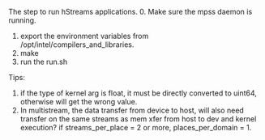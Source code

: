 The step to run hStreams applications.
0. Make sure the mpss daemon is running.
1. export the environment variables from /opt/intel/compilers_and_libraries.
2. make
3. run the run.sh

Tips:
1. if the type of kernel arg  is float, it must be directly converted to uint64, otherwise will get the wrong value.
2. In multistream, the data transfer from device to host, will also need transfer on the same streams as mem xfer from host to dev and kernel execution?
   if streams_per_place = 2 or more, places_per_domain = 1.
